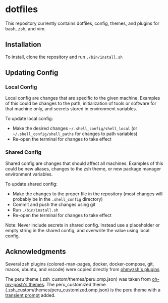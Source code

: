 # dotfiles

This repository currently contains dotfiles, config, themes, and plugins for bash, zsh, and vim.

## Installation

To install, clone the repository and run `./bin/install.sh`

## Updating Config

### Local Config

Local config are changes that are specific to the given machine. Examples of this could be changes to the path, initialization of tools or software for that machine only, and secrets stored in environment variables.

To update local config:

- Make the desired changes `~/.shell_config/shell_local` (or `~/.shell_config/shell_paths` for changes to path variables)
- Re-open the terminal for changes to take effect

### Shared Config

Shared config are changes that should affect all machines. Examples of this could be new aliases, changes to the zsh theme, or new package manager environment variables.

To update shared config:

- Make the changes to the proper file in the repository (most changes will probably be in the `.shell_config` directory)
- Commit and push the changes using git
- Run `./bin/install.sh`
- Re-open the terminal for changes to take effect

Note: Never include secrets in shared config. Instead use a placeholder or empty string in the shared config, and overwrite the value using local config.

## Acknowledgments

Several zsh plugins (colored-man-pages, docker, docker-compose, git, macos, ubuntu, and vscode) were copied directly from [ohmyzsh's plugins](https://github.com/ohmyzsh/ohmyzsh/tree/master/plugins)

The peru theme (.zsh_custom/themes/peru.omp.json) was taken from [oh-my-posh's themes](https://github.com/JanDeDobbeleer/oh-my-posh/blob/main/themes/peru.omp.json). The peru_customized theme (.zsh_custom/themes/peru_customized.omp.json) is the peru theme with a [transient prompt](https://ohmyposh.dev/docs/configuration/transient) added.

